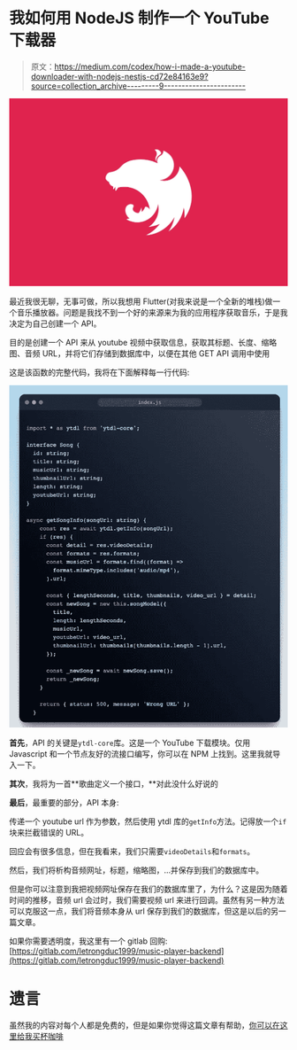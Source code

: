 # 我如何用 NodeJS 制作一个 YouTube 下载器

> 原文：<https://medium.com/codex/how-i-made-a-youtube-downloader-with-nodejs-nestjs-cd72e84163e9?source=collection_archive---------9----------------------->

![](img/8388b4bc9384c72f2434d2a76b1741b6.png)

最近我很无聊，无事可做，所以我想用 Flutter(对我来说是一个全新的堆栈)做一个音乐播放器。问题是我找不到一个好的来源来为我的应用程序获取音乐，于是我决定为自己创建一个 API。

目的是创建一个 API 来从 youtube 视频中获取信息，获取其标题、长度、缩略图、音频 URL，并将它们存储到数据库中，以便在其他 GET API 调用中使用

这是该函数的完整代码，我将在下面解释每一行代码:

![](img/1463a7927a9a1a03cc183eb57836b961.png)

**首先**，API 的关键是`ytdl-core`库。这是一个 YouTube 下载模块。仅用 Javascript 和一个节点友好的流接口编写，你可以在 NPM 上找到。这里我就导入一下。

**其次**，我将为一首**歌曲定义一个接口，**对此没什么好说的

**最后**，最重要的部分，API 本身:

传递一个 youtube url 作为参数，然后使用 ytdl 库的`getInfo`方法。记得放一个`if`块来拦截错误的 URL。

回应会有很多信息，但在我看来，我们只需要`videoDetails`和`formats`。

然后，我们将析构音频网址，标题，缩略图，…并保存到我们的数据库中。

但是你可以注意到我把视频网址保存在我们的数据库里了，为什么？这是因为随着时间的推移，音频 url 会过时，我们需要视频 url 来进行回调。虽然有另一种方法可以克服这一点，我们将音频本身从 url 保存到我们的数据库，但这是以后的另一篇文章。

如果你需要透明度，我这里有一个 gitlab 回购:[https://gitlab.com/letrongduc1999/music-player-backend](https://gitlab.com/letrongduc1999/music-player-backend)

# 遗言

虽然我的内容对每个人都是免费的，但是如果你觉得这篇文章有帮助，[你可以在这里给我买杯咖啡](https://www.buymeacoffee.com/kylele19)